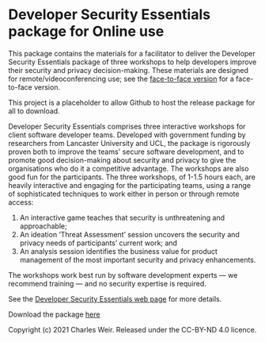 # Developer Security Essentials package for Online use

This package contains the materials for a facilitator to deliver the Developer Security Essentials package of three workshops to help developers improve their security and privacy decision-making. These materials are designed for remote/videoconferencing use; see the [face-to-face version](https://github.com/SecurityEssentials/face-to-face) for a face-to-face version.

This project is a placeholder to allow Github to host the release package for all to download.

Developer Security Essentials comprises three interactive workshops for client software developer teams. Developed with government funding by researchers from Lancaster University and UCL, the package is rigorously proven both to improve the teams' secure software development, and to promote good decision-making about security and privacy to give the organisations who do it a competitive advantage. The workshops are also good fun for the participants. The three workshops, of 1-1.5 hours each, are heavily interactive and engaging for the participating teams, using a range of sophisticated techniques to work either in person or through remote access:

1. An interactive game teaches that security is unthreatening and approachable;
1. An ideation ‘Threat Assessment’ session uncovers the security and privacy needs of participants’ current work; and
1. An analysis session identifies the business value for product management of the most important security and privacy enhancements.
 
The workshops work best run by software development experts — we recommend training  — and no security expertise is required. 

See the [Developer Security Essentials web page](https://www.securedevelopment.org/workshops/) for more details.

Download the package [here](https://github.com/SecurityEssentials/Online/releases/latest/download/OnlineDSEMaterials.zip)

Copyright (c) 2021 Charles Weir. Released under the CC-BY-ND 4.0 licence.
